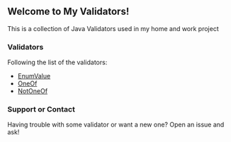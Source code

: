 ## Welcome to My Validators!

This is a collection of Java Validators used in my home and work project

### Validators
Following the list of the validators:
* [EnumValue](EnumValue.md)
* [OneOf](OneOf.md)
* [NotOneOf](NotOneOf.md)

### Support or Contact

Having trouble with some validator or want a new one? Open an issue and ask!
